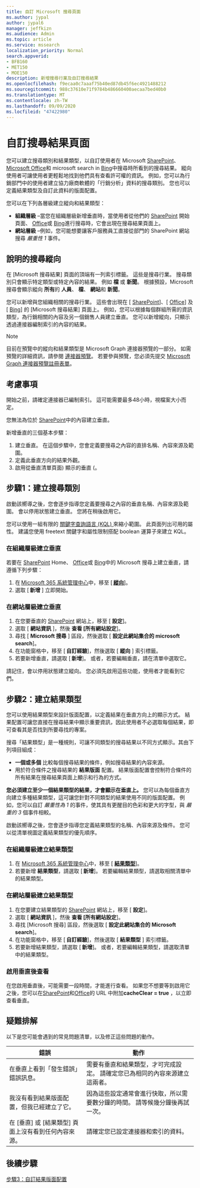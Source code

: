 ```yaml
---
title: 自訂 Microsoft 搜尋頁面
ms.author: jypal
author: jypal6
manager: jeffkizn
ms.audience: Admin
ms.topic: article
ms.service: mssearch
localization_priority: Normal
search.appverid:
- BFB160
- MET150
- MOE150
description: 新增搜尋行業及自訂搜尋結果
ms.openlocfilehash: f9ecaa0c7aaaf75b40ed87db45f6ec4921488212
ms.sourcegitcommit: 988c37610e71f9784b486660400aecaa7bed40b0
ms.translationtype: MT
ms.contentlocale: zh-TW
ms.lasthandoff: 09/09/2020
ms.locfileid: "47422980"
---
```

# <a name="customize-the-search-results-page"></a>自訂搜尋結果頁面

您可以建立搜尋類別和結果類型，以自訂使用者在 Microsoft [SharePoint](https://sharepoint.com/)、 [Microsoft Office](https://office.com)和 microsoft search in [Bing](https://bing.com)中搜尋時所看到的搜尋結果。 縱向使用者可讓使用者更輕鬆地找到他們具有查看許可權的資訊。 例如，您可以為行銷部門中的使用者建立協力廠商軟體的「行銷分析」資料的搜尋類別。 您也可以定義結果類型及自訂此資料的版面配置。  

您可以在下列各層級建立縱向和結果類型：

- **組織層級** –當您在組織層級新增垂直時，當使用者從他們的 [SharePoint](https://sharepoint.com/) 開始頁面、 [Office](https://office.com)或 [Bing](https://bing.com)進行搜尋時，它會出現在搜尋結果頁面上。
- **網站層級** –例如，您可能想要讓客戶服務員工直接從部門的 SharePoint 網站搜尋 *嚴重性 1* 事件。

## <a name="search-verticals-explained"></a>說明的搜尋縱向

在 [Microsoft 搜尋結果] 頁面的頂端有一列索引標籤。 這些是搜尋行業。 搜尋類別只會顯示特定類型或特定內容的結果。 例如 **檔** 或 **新聞**。 根據預設，Microsoft 搜尋會顯示縱向 **所有**的 **人員**、 **檔**、 **網站**和 **新聞**。  

您可以新增與您組織相關的搜尋行業。 這些會出現在 [ [SharePoint](https://sharepoint.com/)]、[ [Office](https://Office.com)] 及 [ [Bing](https://bing.com)] 的 [Microsoft 搜尋結果] 頁面上。 例如，您可以根據每個群組所需的資訊類型，為行銷相關的內容及另一個銷售人員建立垂直。 您可以新增縱向，只顯示透過連接器編制索引的內容的結果。  

>[!NOTE]
> 目前在預覽中的縱向和結果類型是 Microsoft Graph 連接器預覽的一部分。 如需預覽的詳細資訊，請參閱 [連接器預覽](connectors-preview.md)。 若要參與預覽，您必須先提交 [Microsoft Graph 連接器預覽註冊表單](https://forms.office.com/Pages/ResponsePage.aspx?id=v4j5cvGGr0GRqy180BHbRxWYgu82J_RFnMMATAS6_chUNVYwNU1CMDNZUDBSSDZKWVo2RDJDRjRLQi4u)。

## <a name="things-to-consider"></a>考慮事項

開始之前，請確定連接器已編制索引。 這可能需要最多48小時，視檔案大小而定。

您無法為位於 [SharePoint](https://sharepoint.com/)中的內容建立垂直。

新增垂直的三個基本步驟：

1. 建立垂直。 在這個步驟中，您會定義要搜尋之內容的直排名稱、內容來源及範圍。
2. 定義此垂直方向的結果外觀。  
3. 啟用從垂直清單頁面) 顯示的垂直 (。

## <a name="step-1-create-the-search-vertical"></a>步驟1：建立搜尋類別

啟動該嚮導之後，您會逐步指導您定義要搜尋之內容的垂直名稱、內容來源及範圍。 會以停用狀態建立垂直。 您將在稍後啟用它。

您可以使用一組有限的 [關鍵字查詢語言 (KQL) ](https://docs.microsoft.com/sharepoint/dev/general-development/keyword-query-language-kql-syntax-reference) 來縮小範圍。 此頁面列出可用的屬性。 建議您使用 freetext 關鍵字和屬性限制搭配 boolean 運算子來建立 KQL。

### <a name="create-a-vertical-at-the-organization-level"></a>在組織層級建立垂直

若要在 [SharePoint](https://sharepoint.com/) Home、 [Office](https://office.com)或 [Bing](https://bing.com)中的 Microsoft 搜尋上建立垂直，請遵循下列步驟：

1. 在 [Microsoft 365 系統管理中心](https://admin.microsoft.com)中，移至 [ [**縱向**](https://admin.microsoft.com/Adminportal/Home#/MicrosoftSearch/verticals)]。
1. 選取 [ **新增** ] 立即開始。  

### <a name="create-a-vertical-at-the-site-level"></a>在網站層級建立垂直

1. 在您要垂直的 [SharePoint](https://sharepoint.com/) 網站上，移至 [ **設定**]。
1. 選取 [ **網站資訊** ]，然後 **查看 [所有網站設定**]。
1. 尋找 [ **Microsoft 搜尋** ] 區段，然後選取 [ **設定此網站集合的 microsoft search**]。
1. 在功能窗格中，移至 [ **自訂經驗**]，然後選取 [ **縱向** ] 索引標籤。
1. 若要新增垂直，請選取 [ **新增**]。
  或者，若要編輯垂直，請在清單中選取它。

請記住，會以停用狀態建立縱向。 您必須先啟用這些功能，使用者才能看到它們。

## <a name="step-2-create-the-result-types"></a>步驟2：建立結果類型

您可以使用結果類型來設計版面配置，以定義結果在垂直方向上的顯示方式。 結果配置可讓您直接在搜尋結果中顯示重要資訊，因此使用者不必選取每個結果，即可查看其是否找到所要尋找的專案。

搜尋「結果類型」是一種規則，可讓不同類型的搜尋結果以不同方式顯示。其由下列項目組成：

- **一個或多個** 比較每個搜尋結果的條件，例如搜尋結果的內容來源。  
- 用於符合條件之搜尋結果的 **結果版面** 配置。 結果版面配置會控制符合條件的所有結果在搜尋結果頁面上顯示和行為的方式。

**您必須建立至少一個結果類型的結果，才會顯示在垂直上。** 您可以為每個垂直方向建立多種結果類型，這可讓您針對不同類型的結果使用不同的版面配置。 例如，您可以自訂 *嚴重性為 1* 的事件，使其具有更醒目的色彩和更大的字型，與 *嚴重的 3* 個事件相較。

啟動該嚮導之後，您會逐步指導您定義結果類型的名稱、內容來源及條件。 您可以從清單視圖定義結果類型的優先順序。
  
### <a name="create-a-result-type-at-the-organization-level"></a>在組織層級建立結果類型

1. 在 [Microsoft 365 系統管理中心](https://admin.microsoft.com)中，移至 [ [**結果類型**](https://admin.microsoft.com/Adminportal/Home#/MicrosoftSearch/resulttypes)]。
1. 若要新增 **結果類型**，請選取 [ **新增**]。 若要編輯結果類型，請選取相關清單中的結果類型。

### <a name="create-a-results-type-at-the-site-level"></a>在網站層級建立結果類型

1. 在您要建立結果類型的 [SharePoint](https://sharepoint.com/) 網站上，移至 [ **設定**]。
1. 選取 [ **網站資訊** ]，然後 **查看 [所有網站設定**]。
1. 尋找 [Microsoft 搜尋] 區段，然後選取 [ **設定此網站集合的 Microsoft search**]。
1. 在功能窗格中，移至 [ **自訂經驗**]，然後選取 [ **結果類型** ] 索引標籤。
1. 若要新增結果類型，請選取 [ **新增**]。  或者，若要編輯結果類型，請選取清單中的結果類型。

### <a name="view-the-vertical-after-its-enabled"></a>啟用垂直後查看

在您啟用垂直後，可能需要一段時間，才能進行查看。 如果您不想要等到啟用它之後，您可以在[SharePoint](https://sharepoint.com/)和[Office](https://office.com)的 URL 中附加**cacheClear = true** ，以立即查看垂直。

## <a name="troubleshooting"></a>疑難排解

以下是您可能會遇到的常見問題清單，以及修正這些問題的動作。

|錯誤  |動作  |
|---------|---------|
| 在垂直上看到「發生錯誤」錯誤訊息。 | 需要有垂直和結果類型，才可完成設定。 請確定您已為相同的內容來源建立這兩者。 |
| 我沒有看到結果版面配置，但我已經建立了它。 | 因為這些設定通常會進行快取，所以需要數分鐘的時間。 請等候幾分鐘後再試一次。        |
| 在 [垂直] 或 [結果類型] 頁面上沒有看到任何內容來源。 | 請確定您已設定連接器和索引的資料。   |

## <a name="next-steps"></a>後續步驟

[步驟3：自訂結果版面配置](customize-results-layout.md)
